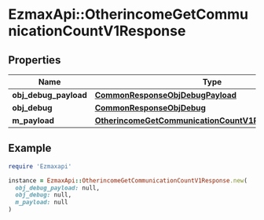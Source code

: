 # EzmaxApi::OtherincomeGetCommunicationCountV1Response

## Properties

| Name | Type | Description | Notes |
| ---- | ---- | ----------- | ----- |
| **obj_debug_payload** | [**CommonResponseObjDebugPayload**](CommonResponseObjDebugPayload.md) |  |  |
| **obj_debug** | [**CommonResponseObjDebug**](CommonResponseObjDebug.md) |  | [optional] |
| **m_payload** | [**OtherincomeGetCommunicationCountV1ResponseMPayload**](OtherincomeGetCommunicationCountV1ResponseMPayload.md) |  |  |

## Example

```ruby
require 'Ezmaxapi'

instance = EzmaxApi::OtherincomeGetCommunicationCountV1Response.new(
  obj_debug_payload: null,
  obj_debug: null,
  m_payload: null
)
```

